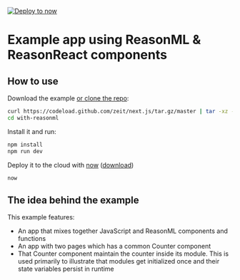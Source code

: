 [![Deploy to now](https://deploy.now.sh/static/button.svg)](https://deploy.now.sh/?repo=https://github.com/zeit/next.js/tree/master/examples/with-reasonml)
# Example app using ReasonML & ReasonReact components

## How to use

Download the example [or clone the repo](https://github.com/zeit/next.js):

```bash
curl https://codeload.github.com/zeit/next.js/tar.gz/master | tar -xz --strip=2 next.js-master/examples/with-reasonml
cd with-reasonml
```

Install it and run:

```bash
npm install
npm run dev
```

Deploy it to the cloud with [now](https://zeit.co/now) ([download](https://zeit.co/download))

```bash
now
```

## The idea behind the example

This example features:

* An app that mixes together JavaScript and ReasonML components and functions
* An app with two pages which has a common Counter component
* That Counter component maintain the counter inside its module. This is used primarily to illustrate that modules get initialized once and their state variables persist in runtime
